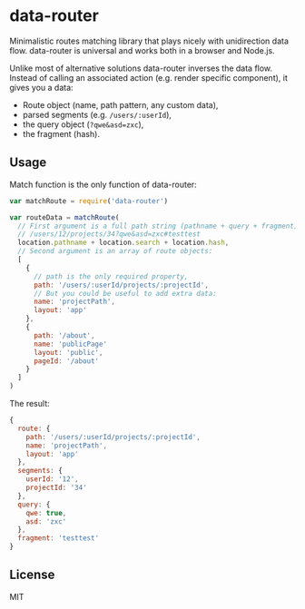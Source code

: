 # data-router

Minimalistic routes matching library that plays nicely with
unidirection data flow. data-router is universal and works both in a browser
and Node.js.

Unlike most of alternative solutions data-router inverses the data flow.
Instead of calling an associated action (e.g. render specific component),
it gives you a data:

- Route object (name, path pattern, any custom data),
- parsed segments (e.g. `/users/:userId`),
- the query object (`?qwe&asd=zxc`),
- the fragment (hash).

## Usage

Match function is the only function of data-router:

```js
var matchRoute = require('data-router')

var routeData = matchRoute(
  // First argument is a full path string (pathname + query + fragment)
  // /users/12/projects/34?qwe&asd=zxc#testtest
  location.pathname + location.search + location.hash,
  // Second argument is an array of route objects:
  [
    {
      // path is the only required property,
      path: '/users/:userId/projects/:projectId',
      // But you could be useful to add extra data:
      name: 'projectPath',
      layout: 'app'
    },
    {
      path: '/about',
      name: 'publicPage'
      layout: 'public',
      pageId: '/about'
    }
  ]
)
```

The result:

```js
{
  route: {
    path: '/users/:userId/projects/:projectId',
    name: 'projectPath',
    layout: 'app'
  },
  segments: {
    userId: '12',
    projectId: '34'
  },
  query: {
    qwe: true,
    asd: 'zxc'
  },
  fragment: 'testtest'
}
```

## License

MIT
